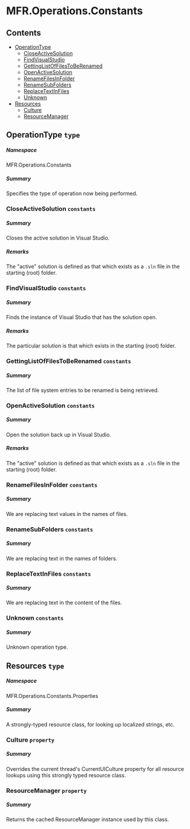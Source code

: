 <a name='assembly'></a>
# MFR.Operations.Constants

## Contents

- [OperationType](#T-MFR-Objects-Operations-Constants-OperationType 'MFR.Operations.Constants.OperationType')
  - [CloseActiveSolution](#F-MFR-Objects-Operations-Constants-OperationType-CloseActiveSolution 'MFR.Operations.Constants.OperationType.CloseActiveSolution')
  - [FindVisualStudio](#F-MFR-Objects-Operations-Constants-OperationType-FindVisualStudio 'MFR.Operations.Constants.OperationType.FindVisualStudio')
  - [GettingListOfFilesToBeRenamed](#F-MFR-Objects-Operations-Constants-OperationType-GettingListOfFilesToBeRenamed 'MFR.Operations.Constants.OperationType.GettingListOfFilesToBeRenamed')
  - [OpenActiveSolution](#F-MFR-Objects-Operations-Constants-OperationType-OpenActiveSolution 'MFR.Operations.Constants.OperationType.OpenActiveSolution')
  - [RenameFilesInFolder](#F-MFR-Objects-Operations-Constants-OperationType-RenameFilesInFolder 'MFR.Operations.Constants.OperationType.RenameFilesInFolder')
  - [RenameSubFolders](#F-MFR-Objects-Operations-Constants-OperationType-RenameSubFolders 'MFR.Operations.Constants.OperationType.RenameSubFolders')
  - [ReplaceTextInFiles](#F-MFR-Objects-Operations-Constants-OperationType-ReplaceTextInFiles 'MFR.Operations.Constants.OperationType.ReplaceTextInFiles')
  - [Unknown](#F-MFR-Objects-Operations-Constants-OperationType-Unknown 'MFR.Operations.Constants.OperationType.Unknown')
- [Resources](#T-MFR-Objects-Operations-Constants-Properties-Resources 'MFR.Operations.Constants.Properties.Resources')
  - [Culture](#P-MFR-Objects-Operations-Constants-Properties-Resources-Culture 'MFR.Operations.Constants.Properties.Resources.Culture')
  - [ResourceManager](#P-MFR-Objects-Operations-Constants-Properties-Resources-ResourceManager 'MFR.Operations.Constants.Properties.Resources.ResourceManager')

<a name='T-MFR-Objects-Operations-Constants-OperationType'></a>
## OperationType `type`

##### Namespace

MFR.Operations.Constants

##### Summary

Specifies the type of operation now being performed.

<a name='F-MFR-Objects-Operations-Constants-OperationType-CloseActiveSolution'></a>
### CloseActiveSolution `constants`

##### Summary

Closes the active solution in Visual Studio.

##### Remarks

The "active" solution is defined as that which exists as a
`.sln` file in the starting (root) folder.

<a name='F-MFR-Objects-Operations-Constants-OperationType-FindVisualStudio'></a>
### FindVisualStudio `constants`

##### Summary

Finds the instance of Visual Studio that has the solution open.

##### Remarks

The particular solution is that which exists in the starting (root) folder.

<a name='F-MFR-Objects-Operations-Constants-OperationType-GettingListOfFilesToBeRenamed'></a>
### GettingListOfFilesToBeRenamed `constants`

##### Summary

The list of file system entries to be renamed is being retrieved.

<a name='F-MFR-Objects-Operations-Constants-OperationType-OpenActiveSolution'></a>
### OpenActiveSolution `constants`

##### Summary

Open the solution back up in Visual Studio.

##### Remarks

The "active" solution is defined as that which exists as a
`.sln` file in the starting (root) folder.

<a name='F-MFR-Objects-Operations-Constants-OperationType-RenameFilesInFolder'></a>
### RenameFilesInFolder `constants`

##### Summary

We are replacing text values in the names of files.

<a name='F-MFR-Objects-Operations-Constants-OperationType-RenameSubFolders'></a>
### RenameSubFolders `constants`

##### Summary

We are replacing text in the names of folders.

<a name='F-MFR-Objects-Operations-Constants-OperationType-ReplaceTextInFiles'></a>
### ReplaceTextInFiles `constants`

##### Summary

We are replacing text in the content of the files.

<a name='F-MFR-Objects-Operations-Constants-OperationType-Unknown'></a>
### Unknown `constants`

##### Summary

Unknown operation type.

<a name='T-MFR-Objects-Operations-Constants-Properties-Resources'></a>
## Resources `type`

##### Namespace

MFR.Operations.Constants.Properties

##### Summary

A strongly-typed resource class, for looking up localized strings, etc.

<a name='P-MFR-Objects-Operations-Constants-Properties-Resources-Culture'></a>
### Culture `property`

##### Summary

Overrides the current thread's CurrentUICulture property for all
  resource lookups using this strongly typed resource class.

<a name='P-MFR-Objects-Operations-Constants-Properties-Resources-ResourceManager'></a>
### ResourceManager `property`

##### Summary

Returns the cached ResourceManager instance used by this class.

